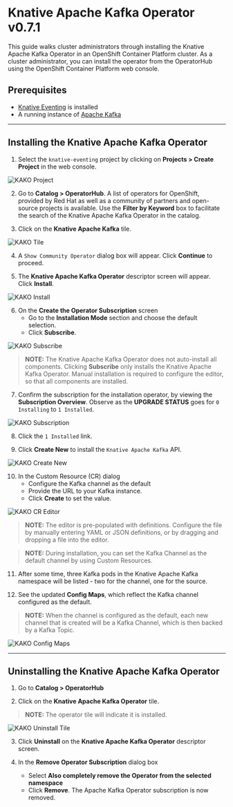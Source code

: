# Knative Apache Kafka Operator v0.7.1

This guide walks cluster administrators through installing the Knative Apache Kafka Operator in an OpenShift Container Platform cluster. As a cluster administrator, you can install the operator from the OperatorHub using the OpenShift Container Platform web console. 


## Prerequisites

* [Knative Eventing](versions/v071/knative-eventing-v071-OCP-41.md) is installed
* A running instance of [Apache Kafka](https://github.com/strimzi) 


------
## Installing the Knative Apache Kafka Operator

1. Select the `knative-eventing` project by clicking on **Projects > Create Project** in the web console. 

![KAKO Project](/images/kafka-eventing-project.png)

2. Go to **Catalog > OperatorHub**. A list of operators for OpenShift, provided by Red Hat as well as a community of partners and open-source projects is available. Use the **Filter by Keyword** box to facilitate the search of the Knative Apache Kafka Operator in the catalog.  

3. Click on the **Knative Apache Kafka** tile.

![KAKO Tile](/images/kafka-tile-highlighted.png)

4. A `Show Community Operator` dialog box will appear. Click **Continue** to proceed.

5. The **Knative Apache Kafka Operator** descriptor screen will appear. Click **Install**.

![KAKO Install](/images/kafka-install-operator.png)

6. On the **Create the Operator Subscription** screen
    - Go to the **Installation Mode** section and choose the default selection. 
    - Click  **Subscribe**.

![KAKO Subscribe](/images/kafka-default.png)

> **NOTE:** The Knative Apache Kafka Operator does not auto-install all components. Clicking **Subscribe** only installs the Knative Apache Kafka Operator. Manual installation is required to configure the editor, so that all components are installed.

7. Confirm the subscription for the installation operator, by viewing the **Subscription Overview**. Observe as the **UPGRADE STATUS** goes for `0 Installing` to `1 Installed`.

![KAKO Subscription](/images/kafka-subscription-overview.png)

8. Click the `1 Installed` link.

9. Click  **Create New** to install the `Knative Apache Kafka` API.

![KAKO Create New](/images/kafka-create-new.png)

10. In the Custom Resource (CR) dialog
    - Configure the Kafka channel as the default
    - Provide the URL to your Kafka instance. 
    - Click **Create** to set the value.

![KAKO CR Editor](/images/kafka-CR-editor.png)

> **NOTE:**  The editor is pre-populated with definitions. Configure the file by manually entering YAML or JSON definitions, or by dragging and dropping a file into the editor. 

> **NOTE:** During installation, you can set the Kafka Channel as the default channel by using Custom Resources.

11. After some time, three Kafka pods in the Knative Apache Kafka namespace will be listed - two for the channel, one for the source.

12. See the updated **Config Maps**, which reflect the Kafka channel configured as the default.

> **NOTE:** When the channel is configured as the default, each new channel that is created will be a Kafka Channel, which is then backed by a Kafka Topic.

![KAKO Config Maps](/images/kafka-configmap.png)


------
## Uninstalling the Knative Apache Kafka Operator 

1. Go to **Catalog > OperatorHub** 

2. Click on the **Knative Apache Kafka Operator** tile.

>**NOTE:** The operator tile will indicate it is installed.

![KAKO Uninstall Tile](/images/kafka-installed-remove.png)
 
3. Click **Uninstall** on the **Knative Apache Kafka Operator** descriptor screen.

4. In the **Remove Operator Subscription** dialog box
    - Select **Also completely remove the Operator from the selected namespace**
    - Click **Remove**. The Apache Kafka Operator subscription is now removed.

